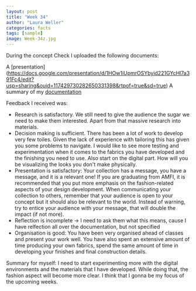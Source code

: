 ```yaml
---
layout: post
title: "Week 34"
author: "Laura Weller"
categories: facts
tags: [sample]
image: Week-34z.jpg
---
```



During the concept Check I uploaded the following documents:

A [presentation] (https://docs.google.com/presentation/d/1HOw1iUpmrOSYbyid221GYcHl7a391Fc4/edit?usp=sharing&ouid=117429730282650331398&rtpof=true&sd=true)
A summary of my [documentation](../../assets/nonimg/graduation-info-summary-of-documentation.pdf)

Feedback I received was:
- Research is satisfactory. We still need to give the audience the sugar we need to make them interested. Apart from that massive research into materials. 
- Decision making is sufficient. There has been a lot of work to develop very few toiles. Given the lack of experience with tailoring this has given you some problems to navigate. I would like to see more testing and experimentation when it comes to the fabrics you have developed and the finishing you need to use. Also start on the digital part. How will you be visualizing the looks you don't make physically.
- Presentation is satisfactory: Your collection has a message, you have a message, and it is a relevant one! If you are graduating from AMFI, it is recommended that you put more emphasis on the fashion-related aspects of your design development. When communicating your collection to others, remember that your audience is open to your concept but it should also be relevant to the world. Instead of warning, try to entice your audience with your message, that will double the impact (if not more).
- Reflection is incomplete -> I need to ask them what this means, cause I have relfection all over the documentation, but not specified
- Organisation is good: You have been very organised ahead of classes and present your work well. You have also spent an extensive amount of time producing your own fabrics, spend the same amount of time in developing your finishes and final construction details.

Summary for myself:
I need to start experimenting more with the digital environments and the materials that I have developed. While doing that, the fashion aspect will become more clear. I think that I gonna be my focus of the upcoming weeks. 